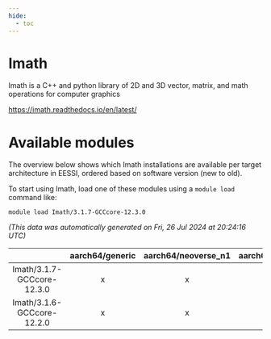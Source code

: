 ```yaml
---
hide:
  - toc
---
```


Imath
=====


Imath is a C++ and python library of 2D and 3D vector, matrix, and math operations for computer graphics

https://imath.readthedocs.io/en/latest/
# Available modules


The overview below shows which Imath installations are available per target architecture in EESSI, ordered based on software version (new to old).

To start using Imath, load one of these modules using a `module load` command like:

```shell
module load Imath/3.1.7-GCCcore-12.3.0
```

*(This data was automatically generated on Fri, 26 Jul 2024 at 20:24:16 UTC)*  

| |aarch64/generic|aarch64/neoverse_n1|aarch64/neoverse_v1|x86_64/generic|x86_64/amd/zen2|x86_64/amd/zen3|x86_64/intel/haswell|x86_64/intel/skylake_avx512|
| :---: | :---: | :---: | :---: | :---: | :---: | :---: | :---: | :---: |
|Imath/3.1.7-GCCcore-12.3.0|x|x|x|x|x|x|x|x|
|Imath/3.1.6-GCCcore-12.2.0|x|x|x|x|x|x|x|x|
